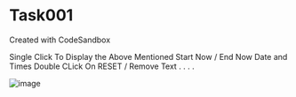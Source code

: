 # Task001
Created with CodeSandbox


Single Click To Display the Above Mentioned Start Now / End Now Date and Times
Double CLick On RESET / Remove Text
.
.
.
.

![image](https://user-images.githubusercontent.com/61178521/165927410-4da98484-7543-41e7-b8ea-fd104ce248e9.png)
